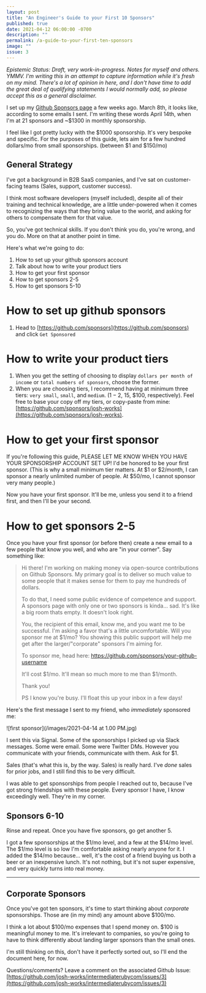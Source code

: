 ```yaml
---
layout: post
title: "An Engineer's Guide to your First 10 Sponsors"
published: true
date: 2021-04-12 06:00:00 -0700
description: ""
permalink: /a-guide-to-your-first-ten-sponsors
image: ""
issue: 3
---
```


_Epistemic Status: Draft, very work-in-progress. Notes for myself and others. YMMV. I'm writing this in an attempt to capture information while it's fresh on my mind. There's a lot of opinion in here, and I don't have time to add the great deal of qualifying statements I would normally add, so please accept this as a general disclaimer._

I set up my [Github Sponsors page](https://github.com/sponsors/josh-works) a few weeks ago. March 8th, it looks like, according to some emails I sent. I'm writing these words April 14th, when I'm at 21 sponsors and ~$1300 in monthly sponsorship.

I feel like I got pretty lucky with the $1000 sponsorship. It's very bespoke and specific. For the purposes of this guide, lets aim for a few hundred dollars/mo from small sponsorships. (between $1 and $150/mo)

## General Strategy

I've got a background in B2B SaaS companies, and I've sat on customer-facing teams (Sales, support, customer success). 

I think most software developers (myself included), despite all of their training and technical knowledge, are a little under-powered when it comes to recognizing the ways that they bring value to the world, and asking for others to compensate them for that value. 

So, you've got technical skills. If you don't think you do, you're wrong, and you do. More on that at another point in time.

Here's what we're going to do:

1. How to set up your github sponsors account
1. Talk about how to write your product tiers
1. How to get your first sponsor
1. How to get sponsors 2-5
1. How to get sponsors 5-10

# How to set up github sponsors

1. Head to [https://github.com/sponsors](https://github.com/sponsors) and click `Get Sponsored`

# How to write your product tiers

1. When you get the setting of choosing to display `dollars per month of income` or `total numbers of sponsors`, choose the former.
1. When you are choosing tiers, I recommend having at minimum three tiers: `very small`, `small`, and `medium`. ($1-2, ~$15, $100, respectively). Feel free to base your copy off my tiers, or copy-paste from mine: [https://github.com/sponsors/josh-works](https://github.com/sponsors/josh-works).

# How to get your first sponsor

If you're following this guide, PLEASE LET ME KNOW WHEN YOU HAVE YOUR SPONSORSHIP ACCOUNT SET UP! I'd be honored to be your first sponsor. (This is why a small minimum tier matters. At $1 or $2/month, I can sponsor a nearly unlimited number of people. At $50/mo, I cannot sponsor very many people.)

Now you have your first sponsor. It'll be me, unless you send it to a friend first, and then I'll be your second.

# How to get sponsors 2-5

Once you have your first sponsor (or before then) create a new email to a few people that know you well, and who are "in your corner". Say something like:

> Hi there! I'm working on making money via open-source contributions on Github Sponsors. My primary goal is to deliver so much value to some people that it makes sense for them to pay me hundreds of dollars.
> 
> To do that, I need some public evidence of competence and support. A sponsors page with only one or two sponsors is kinda... sad. It's like a big room thats empty. It doesn't look right.
>
> You, the recipient of this email, know me, and you want me to be successful. I'm asking a favor that's a little uncomfortable. Will you sponsor me at $1/mo? You showing this public support will help me get after the larger/"corporate" sponsors I'm aiming for.
> 
> To sponsor me, head here: https://github.com/sponsors/your-github-username
> 
> It'll cost $1/mo. It'll mean so much more to me than $1/month. 
> 
> Thank you!
> 
> PS I know you're busy. I'll float this up your inbox in a few days!

Here's the first message I sent to my friend, who _immediately_ sponsored me:

![first sponsor](/images/2021-04-14 at 1.00 PM.jpg)

I sent this via Signal. Some of the sponsorships I picked up via Slack messages. Some were email. Some were Twitter DMs. However you communicate with your friends, communicate with them. Ask for $1. 

Sales (that's what this is, by the way. Sales) is really hard. I've _done_ sales for prior jobs, and I still find this to be very difficult. 

I was able to get sponsorships from people I reached out to, because I've got strong friendships with these people. Every sponsor I have, I know exceedingly well. They're in my corner. 

## Sponsors 6-10

Rinse and repeat. Once you have five sponsors, go get another 5. 

I got a few sponsorships at the $1/mo level, and a few at the $14/mo level. The $1/mo level is so low I'm comfortable asking nearly anyone for it. I added the $14/mo because... well, it's the cost of a friend buying us both a beer or an inexpensive lunch. It's not nothing, but it's not super expensive, and very quickly turns into real money. 

-----------------

## Corporate Sponsors

Once you've got ten sponsors, it's time to start thinking about _corporate_ sponsorships. Those are (in my mind) any amount above $100/mo. 

I think a lot about $100/mo expenses that I spend money on. $100 is meaningful money to me. It's irrelevant to companies, so you're going to have to think differently about landing larger sponsors than the small ones.

I'm still thinking on this, don't have it perfectly sorted out, so I'll end the document here, for now.

Questions/comments? Leave a comment on the associated Github Issue: [https://github.com/josh-works/intermediaterubycom/issues/3](https://github.com/josh-works/intermediaterubycom/issues/3)



